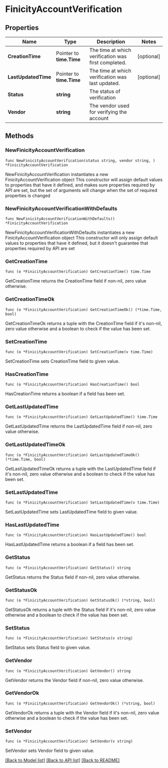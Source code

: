 # FinicityAccountVerification

## Properties

Name | Type | Description | Notes
------------ | ------------- | ------------- | -------------
**CreationTime** | Pointer to **time.Time** | The time at which verification was first completed. | [optional] 
**LastUpdatedTime** | Pointer to **time.Time** | The time at which verification was last updated. | [optional] 
**Status** | **string** | The status of verification | 
**Vendor** | **string** | The vendor used for verifying the account | 

## Methods

### NewFinicityAccountVerification

`func NewFinicityAccountVerification(status string, vendor string, ) *FinicityAccountVerification`

NewFinicityAccountVerification instantiates a new FinicityAccountVerification object
This constructor will assign default values to properties that have it defined,
and makes sure properties required by API are set, but the set of arguments
will change when the set of required properties is changed

### NewFinicityAccountVerificationWithDefaults

`func NewFinicityAccountVerificationWithDefaults() *FinicityAccountVerification`

NewFinicityAccountVerificationWithDefaults instantiates a new FinicityAccountVerification object
This constructor will only assign default values to properties that have it defined,
but it doesn't guarantee that properties required by API are set

### GetCreationTime

`func (o *FinicityAccountVerification) GetCreationTime() time.Time`

GetCreationTime returns the CreationTime field if non-nil, zero value otherwise.

### GetCreationTimeOk

`func (o *FinicityAccountVerification) GetCreationTimeOk() (*time.Time, bool)`

GetCreationTimeOk returns a tuple with the CreationTime field if it's non-nil, zero value otherwise
and a boolean to check if the value has been set.

### SetCreationTime

`func (o *FinicityAccountVerification) SetCreationTime(v time.Time)`

SetCreationTime sets CreationTime field to given value.

### HasCreationTime

`func (o *FinicityAccountVerification) HasCreationTime() bool`

HasCreationTime returns a boolean if a field has been set.

### GetLastUpdatedTime

`func (o *FinicityAccountVerification) GetLastUpdatedTime() time.Time`

GetLastUpdatedTime returns the LastUpdatedTime field if non-nil, zero value otherwise.

### GetLastUpdatedTimeOk

`func (o *FinicityAccountVerification) GetLastUpdatedTimeOk() (*time.Time, bool)`

GetLastUpdatedTimeOk returns a tuple with the LastUpdatedTime field if it's non-nil, zero value otherwise
and a boolean to check if the value has been set.

### SetLastUpdatedTime

`func (o *FinicityAccountVerification) SetLastUpdatedTime(v time.Time)`

SetLastUpdatedTime sets LastUpdatedTime field to given value.

### HasLastUpdatedTime

`func (o *FinicityAccountVerification) HasLastUpdatedTime() bool`

HasLastUpdatedTime returns a boolean if a field has been set.

### GetStatus

`func (o *FinicityAccountVerification) GetStatus() string`

GetStatus returns the Status field if non-nil, zero value otherwise.

### GetStatusOk

`func (o *FinicityAccountVerification) GetStatusOk() (*string, bool)`

GetStatusOk returns a tuple with the Status field if it's non-nil, zero value otherwise
and a boolean to check if the value has been set.

### SetStatus

`func (o *FinicityAccountVerification) SetStatus(v string)`

SetStatus sets Status field to given value.


### GetVendor

`func (o *FinicityAccountVerification) GetVendor() string`

GetVendor returns the Vendor field if non-nil, zero value otherwise.

### GetVendorOk

`func (o *FinicityAccountVerification) GetVendorOk() (*string, bool)`

GetVendorOk returns a tuple with the Vendor field if it's non-nil, zero value otherwise
and a boolean to check if the value has been set.

### SetVendor

`func (o *FinicityAccountVerification) SetVendor(v string)`

SetVendor sets Vendor field to given value.



[[Back to Model list]](../README.md#documentation-for-models) [[Back to API list]](../README.md#documentation-for-api-endpoints) [[Back to README]](../README.md)


